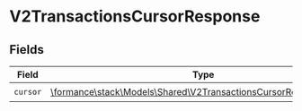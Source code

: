 # V2TransactionsCursorResponse


## Fields

| Field                                                                                                                         | Type                                                                                                                          | Required                                                                                                                      | Description                                                                                                                   |
| ----------------------------------------------------------------------------------------------------------------------------- | ----------------------------------------------------------------------------------------------------------------------------- | ----------------------------------------------------------------------------------------------------------------------------- | ----------------------------------------------------------------------------------------------------------------------------- |
| `cursor`                                                                                                                      | [\formance\stack\Models\Shared\V2TransactionsCursorResponseCursor](../../Models/Shared/V2TransactionsCursorResponseCursor.md) | :heavy_check_mark:                                                                                                            | N/A                                                                                                                           |